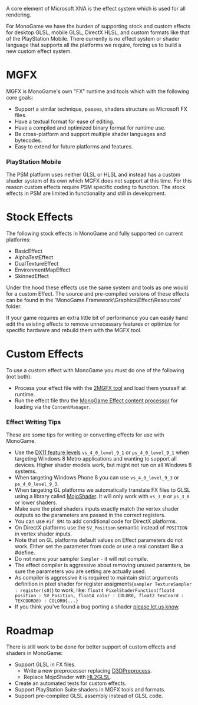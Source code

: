 A core element of Microsoft XNA is the effect system which is used for all rendering.

For MonoGame we have the burden of supporting stock and custom effects for desktop GLSL, mobile GLSL, DirectX HLSL, and custom formats like that of the PlayStation Mobile.  There currently is no effect system or shader language that supports all the platforms we require, forcing us to build a new custom effect system.

# MGFX
MGFX is MonoGame's own "FX" runtime and tools which with the following core goals:

* Support a similar technique, passes, shaders structure as Microsoft FX files.
* Have a textual format for ease of editing.
* Have a compiled and optimized binary format for runtime use.
* Be cross-platform and support multiple shader languages and bytecodes.
* Easy to extend for future platforms and features.


### PlayStation Mobile
The PSM platform uses neither GLSL or HLSL and instead has a custom shader system of its own which MGFX does not support at this time. For this reason custom effects require PSM specific coding to function.  The stock effects in PSM are limited in functionality and still in development.

# Stock Effects
The following stock effects in MonoGame and fully supported on current platforms:

* BasicEffect
* AlphaTestEffect
* DualTextureEffect
* EnvironmentMapEffect
* SkinnedEffect

Under the hood these effects use the same system and tools as one would for a custom Effect.  The source and pre-compiled versions of these effects can be found in the 'MonoGame.Framework\Graphics\Effect\Resources' folder.

If your game requires an extra little bit of performance you can easily hand edit the existing effects to remove unnecessary features or optimize for specific hardware and rebuild them with the MGFX tool.

# Custom Effects
To use a custom effect with MonoGame you must do one of the following (not both):
* Process your effect file with the [2MGFX tool](2mgfx.md) and load them yourself at runtime.
* Run the effect file thru the [MonoGame Effect content processor](mgcb.md) for loading via the `ContentManager`.


### Effect Writing Tips
These are some tips for writing or converting effects for use with MonoGame.

* Use the [DX11 feature levels](http://msdn.microsoft.com/en-us/library/windows/desktop/ff476876.aspx) `vs_4_0_level_9_1` or `ps_4_0_level_9_1` when targeting Windows 8 Metro applications and wanting to support all devices.  Higher shader models work, but might not run on all Windows 8 systems.
* When targeting Windows Phone 8 you can use `vs_4_0_level_9_3` or `ps_4_0_level_9_3`.
* When targeting GL platforms we automatically translate FX files to GLSL using a library called [MojoShader](http://icculus.org/mojoshader/).  It will only work with `vs_3_0` or `ps_3_0` or lower shaders.
* Make sure the pixel shaders inputs exactly match the vertex shader outputs so the parameters are passed in the correct registers.
* You can use `#if SM4` to add conditional code for DirectX platforms.
* On DirectX platforms use the `SV_Position` semantic instead of `POSITION` in vertex shader inputs.
* Note that on GL platforms default values on Effect parameters do not work.  Either set the parameter from code or use a real constant like a #define.
* Do not name your sampler `Sampler` - it will not compile.
* The effect compiler is aggressive about removing unused paramters, be sure the parameters you are setting are actually used.
* As compiler is aggressive it is required to maintain strict arguments definition in pixel shader for register assigments(`sampler TextureSampler : register(s0)`) to work, like: `float4 PixelShaderFunction(float4 position : SV_Position, float4 color : COLOR0, float2 texCoord : TEXCOORD0) : COLOR0{...}`
* If you think you've found a bug porting a shader [please let us know](https://github.com/mono/MonoGame/issues).

# Roadmap
There is still work to be done for better support of custom effects and shaders in MonoGame:

* Support GLSL in FX files.
  * Write a new preprocessor replacing [D3DPreprocess](http://msdn.microsoft.com/en-us/library/windows/desktop/dd607332.aspx).
  * Replace MojoShader with [HL2GLSL](https://github.com/SickheadGames/HL2GLSL).
* Create an automated tests for custom effects.
* Support PlayStation Suite shaders in MGFX tools and formats.
* Support pre-compiled GLSL assembly instead of GLSL code.
